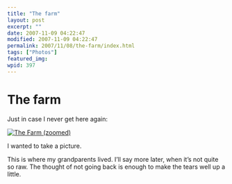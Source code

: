 ```yaml
---
title: "The farm"
layout: post
excerpt: ""
date: 2007-11-09 04:22:47
modified: 2007-11-09 04:22:47
permalink: 2007/11/08/the-farm/index.html
tags: ["Photos"]
featured_img: 
wpid: 397
---
```


# The farm

Just in case I never get here again:

[![The Farm (zoomed)](http://farm3.static.flickr.com/2124/1924675427_871775a0ae.jpg)](http://www.flickr.com/photos/pj/1924675427/ "Photo Sharing")

I wanted to take a picture.

This is where my grandparents lived. I’ll say more later, when it’s not quite so raw. The thought of not going back is enough to make the tears well up a little.